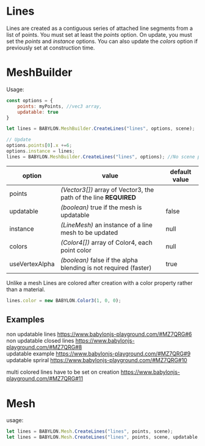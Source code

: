 # Lines
Lines are created as a contiguous series of attached line segments from a list of points. You must set at least the _points_ option. On update, you must set the _points_ and _instance_ options. You can also update the _colors_ option if previously set at construction time.

# MeshBuilder
Usage:
```javascript
const options = {
    points: myPoints, //vec3 array,
    updatable: true
}

let lines = BABYLON.MeshBuilder.CreateLines("lines", options, scene);  //scene is optional and defaults to the current scene

// Update
options.points[0].x +=6; 
options.instance = lines;
lines = BABYLON.MeshBuilder.CreateLines("lines", options); //No scene parameter when using instance
```

option|value|default value
--------|-----|-------------
points|_(Vector3[])_  array of Vector3, the path of the line **REQUIRED**
updatable|_(boolean)_ true if the mesh is updatable|false
instance|_(LineMesh)_ an instance of a line mesh to be updated|null
colors|_(Color4[])_ array of Color4, each point color|null
useVertexAlpha|_(boolean)_ false if the alpha blending is not required (faster)|true

Unlike a mesh Lines are colored after creation with a color property rather than a material.
```javascript
lines.color = new BABYLON.Color3(1, 0, 0);
```

## Examples
non updatable lines  https://www.babylonjs-playground.com/#MZ7QRG#6  
non updatable closed lines https://www.babylonjs-playground.com/#MZ7QRG#8  
updatable example https://www.babylonjs-playground.com/#MZ7QRG#9  
updatable spriral https://www.babylonjs-playground.com/#MZ7QRG#10  

multi colored lines have to be set on creation https://www.babylonjs-playground.com/#MZ7QRG#11

# Mesh
usage:
```javascript
let lines = BABYLON.Mesh.CreateLines("lines", points, scene);
let lines = BABYLON.Mesh.CreateLines("lines", points, scene, updatable, instance);
```  
